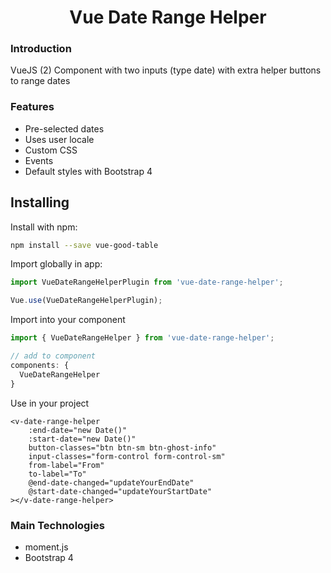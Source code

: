 <h1 align="center">Vue Date Range Helper</h1>

### Introduction
VueJS (2) Component with two inputs (type date) with extra helper buttons to range dates

### Features
<ul>
<li>Pre-selected dates</li>
<li>Uses user locale</li>
<li>Custom CSS</li>
<li>Events</li>
<li>Default styles with Bootstrap 4</li>
</ul>

## Installing

Install with npm:
```bash
npm install --save vue-good-table
```

Import globally in app:

```javascript
import VueDateRangeHelperPlugin from 'vue-date-range-helper';

Vue.use(VueDateRangeHelperPlugin);
```

Import into your component
```javascript
import { VueDateRangeHelper } from 'vue-date-range-helper';

// add to component
components: {
  VueDateRangeHelper
}
```

Use in your project
```vue
<v-date-range-helper
    :end-date="new Date()"
    :start-date="new Date()"
    button-classes="btn btn-sm btn-ghost-info"
    input-classes="form-control form-control-sm"
    from-label="From"
    to-label="To"
    @end-date-changed="updateYourEndDate"
    @start-date-changed="updateYourStartDate"
></v-date-range-helper>
```

### Main Technologies

<ul>
<li>moment.js</li>
<li>Bootstrap 4</li>
</ul>
